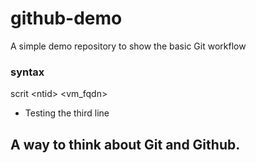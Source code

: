 # github-demo
A simple demo repository to show the basic Git workflow

### syntax
   scrit \<ntid\> \<vm_fqdn\>

* Testing the third line

A way to think about Git and Github.
------------
